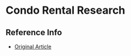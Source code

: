 # Condo Rental Research
## Reference Info

- [Original Article][condoRentalArticle]


[condoRentalArticle]:http://gizmodo.com/i-bought-an-apartment-just-to-rent-it-out-on-airbnb-1458666661